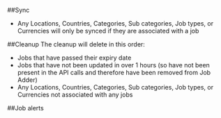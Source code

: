##Sync
- Any Locations, Countries, Categories, Sub categories, Job types, or Currencies will only be synced if they are associated with a job


##Cleanup
The cleanup  will delete in this order:
- Jobs that have passed their expiry date
- Jobs that have not been updated in over 1 hours (so have not been present in the API calls and therefore have been removed from Job Adder)
- Any Locations, Countries, Categories, Sub categories, Job types, or Currencies not associated with any jobs

##Job alerts

